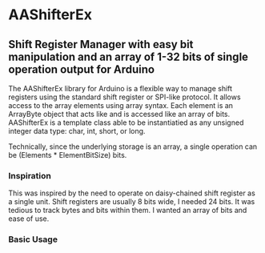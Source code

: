 AAShifterEx
======
Shift Register Manager with easy bit manipulation and an array of 1-32 bits of single operation output for Arduino
--------------------------------------

The AAShifterEx library for Arduino is a flexible way to manage shift registers using the standard shift register or SPI-like protocol.  It allows access to the array elements using array syntax.  Each element is an ArrayByte object that acts like and is accessed like an array of bits.  AAShifterEx is a template class able to be instantiatied as any unsigned integer data type: char, int, short, or long.

Technically, since the underlying storage is an array, a single operation can be (Elements * ElementBitSize) bits.

### Inspiration

This was inspired by the need to operate on daisy-chained shift register as a single unit.  Shift registers are usually 8 bits wide, I needed 24 bits.  It was tedious to track bytes and bits within them.  I wanted an array of bits and ease of use.

### Basic Usage

